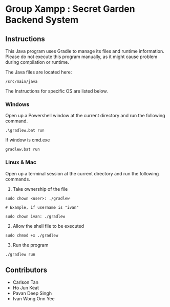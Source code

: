 # Group Xampp : Secret Garden Backend System 

## Instructions

This Java program uses Gradle to manage its files and runtime information. 
Please do not execute this program manually, as it might cause problem during compilation
or runtime. 

The Java files are located here:
```shell
/src/main/java
```

The Instructions for specific OS are listed below.

### Windows
Open up a Powershell window at the current directory and run the following command.

```shell
.\gradlew.bat run
```

If window is cmd.exe
```shell
gradlew.bat run
```

### Linux & Mac
Open up a terminal session at the current directory and run the following commands.

1. Take ownership of the file
```shell
sudo chown <user>: ./gradlew

# Example, if username is "ivan"

sudo chown ivan: ./gradlew
```
2. Allow the shell file to be executed
```shell
sudo chmod +x ./gradlew
```
3. Run the program
```
./gradlew run
```

## Contributors

- Carlson Tan
- Ho Jun Keat
- Pavan Deep Singh
- Ivan Wong Onn Yee
